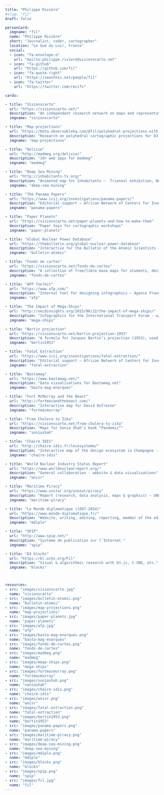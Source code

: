 ```yaml
---
title: "Philippe Rivière"
#slug: "fil"
draft: false

personCard:
  imgname: "fil"
  name: "Philippe Rivière"
  short: "Journalist, coder, cartographer"
  location: "Le Gué du Loir, France"
  social:
  - icon: "fa-envelope-o"
    url: "mailto:philippe.riviere@visionscarto.net"
  - icon: "fa-github"
    url: "https://github.com/fil"
  - icon: "fa-quote-right"
    url: "https://seenthis.net/people/fil"
  - icon: "fa-twitter"
    url: "https://twitter.com/recifs"

cards:

- title: "Visionscarto"
  url: "https://visionscarto.net/"
  description: "An independent research network on maps and representations"
  imgname: "visionscarto"

- title: "Map projections"
  url: "https://beta.observablehq.com/@fil/polyhedral-projections-with-d3-geo-polygon"
  description: "Research on polyhedral cartographic projections for D3.js"
  imgname: "map-projections"

- title: "Delizie"
  url: "http://madmeg.org/delizie/"
  description: "10+ web apps for madmeg"
  imgname: "madmeg"

- title: "Deep Sea Mining"
  url: "http://inhabitants-tv.org/"
  description: "Animated map for Inhabitants —  Triennal exhibition, New Museum, NYC"
  imgname: "deep-sea-mining"

- title: "The Panama Papers"
  url: "https://www.icij.org/investigations/panama-papers/"
  description: "Editorial support — African Network of Centers for Investigative Reporting & ICIJ"
  imgname: "panama-papers"

- title: "Paper Planets"
  url: "https://visionscarto.net/paper-planets-and-how-to-make-them"
  description: "Paper toys for cartographic workshops"
  imgname: "paper-planets"

- title: "Global Nuclear Power Database"
  url: "https://thebulletin.org/global-nuclear-power-database"
  description: "Interactive for the Bulletin of the Atomic Scientists (with WNISR)"
  imgname: "bulletin-atomic"

- title: "Fonds de cartes"
  url: "https://visionscarto.net/fonds-de-cartes"
  description: "A collection of free/libre base maps for students, designers…"
  imgname: "fonds-de-cartes"

- title: "AFP Toolkit"
  url: "https://www.afp.com/"
  description: "Internal tool for designing infographics — Agence France Presse"
  imgname: "afp"

- title: "The Impact of Mega-Ships"
  url: "http://oecdinsights.org/2015/06/22/the-impact-of-mega-ships/"
  description: "Infographics for the International Transport Forum - w/ Visionscarto"
  imgname: "mega-ships"

- title: "Bertin projection"
  url: "https://visionscarto.net/bertin-projection-1953"
  description: "A formula for Jacques Bertin’s projection (1953), used in D3.js, Khartis, Magrit…"
  imgname: "bertin1953"

- title: "Fatal Extraction"
  url: "https://www.icij.org/investigations/fatal-extraction/"
  description: "Editorial support — African Network of Centers for Investigative Reporting & ICIJ"
  imgname: "fatal-extraction"

- title: "Bastamag"
  url: "https://www.bastamag.net/"
  description: "Data visualisations for Bastamag.net"
  imgname: "basta-mag-enarques"

- title: "Fort McMurray and the Beast"
  url: "http://fortmacandthebeast.com/"
  description: "Interactive map for David Dufresne"
  imgname: "fortmacmurray"

- title: "From Cholera to Zika"
  url: "https://visionscarto.net/from-cholera-to-zika"
  description: "Maps for Sonia Shah’s book “Pandemic”"
  imgname: "soniashah"

- title: "Chaire IDIS"
  url: "http://chaire-idis.fr/lecosysteme/"
  description: "Interactive map of the design ecosystem in Champagne - with Véronique Maire & Olaf Avenati"
  imgname: "chaire-idis"

- title: "World Nuclear Industry Status Report"
  url: "https://www.worldnuclearreport.org/"
  description: "General collaboration - website & data visualisations"
  imgname: "wnisr"

- title: "Maritime Piracy"
  url: "https://www.unitar.org/unosat/piracy"
  description: "Report (research, data analysis, maps & graphics) — UNOSAT w/ Visionscarto"
  imgname: "maritime-piracy"

- title: "Le Monde diplomatique (1997-2014)"
  url: "https://www.monde-diplomatique.fr/"
  description: "Website, writing, editing, reporting, member of the editorial board."
  imgname: "mdiplo"

- title: "SPIP"
  url: "http://www.spip.net/"
  description: "Système de publication sur l’Internet."
  imgname: "spip"

- title: "D3 blocks"
  url: "https://bl.ocks.org/Fil"
  description: "Visual & algorithmic research with D3.js, t-SNE, etc."
  imgname: "blocks"



resources:
- src: "images/visionscarto.jpg"
  name: "visionscarto"
- src: "images/bulletin-atomic.png"
  name: "bulletin-atomic"
- src: "images/map-projections.png"
  name: "map-projections"
- src: "images/paper-planets.jpg"
  name: "paper-planets"
- src: "images/afp.jpg"
  name: "afp"
- src: "images/basta-mag-enarques.png"
  name: "basta-mag-enarques"
- src: "images/fonds-de-cartes.png"
  name: "fonds-de-cartes"
- src: "images/madmeg.png"
  name: "madmeg"
- src: "images/mega-ships.png"
  name: "mega-ships"
- src: "images/fortmacmurray.png"
  name: "fortmacmurray"
- src: "images/soniashah.png"
  name: "soniashah"
- src: "images/chaire-idis.png"
  name: "chaire-idis"
- src: "images/wnisr.png"
  name: "wnisr"
- src: "images/fatal-extraction.png"
  name: "fatal-extraction"
- src: "images/bertin1953.png"
  name: "bertin1953"
- src: "images/panama-papers.png"
  name: "panama-papers"
- src: "images/maritime-piracy.png"
  name: "maritime-piracy"
- src: "images/deep-sea-mining.png"
  name: "deep-sea-mining"
- src: "images/mdiplo.png"
  name: "mdiplo"
- src: "images/blocks.png"
  name: "blocks"
- src: "images/spip.png"
  name: "spip"
- src: "images/fil.jpg"
  name: "fil"
---
```

